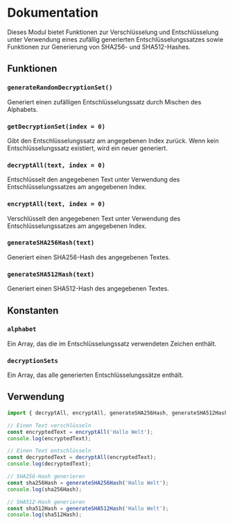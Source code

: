 # Dokumentation

Dieses Modul bietet Funktionen zur Verschlüsselung und Entschlüsselung unter Verwendung eines zufällig generierten Entschlüsselungssatzes sowie Funktionen zur Generierung von SHA256- und SHA512-Hashes.

## Funktionen

### `generateRandomDecryptionSet()`
Generiert einen zufälligen Entschlüsselungssatz durch Mischen des Alphabets.

### `getDecryptionSet(index = 0)`
Gibt den Entschlüsselungssatz am angegebenen Index zurück. Wenn kein Entschlüsselungssatz existiert, wird ein neuer generiert.

### `decryptAll(text, index = 0)`
Entschlüsselt den angegebenen Text unter Verwendung des Entschlüsselungssatzes am angegebenen Index.

### `encryptAll(text, index = 0)`
Verschlüsselt den angegebenen Text unter Verwendung des Entschlüsselungssatzes am angegebenen Index.

### `generateSHA256Hash(text)`
Generiert einen SHA256-Hash des angegebenen Textes.

### `generateSHA512Hash(text)`
Generiert einen SHA512-Hash des angegebenen Textes.

## Konstanten

### `alphabet`
Ein Array, das die im Entschlüsselungssatz verwendeten Zeichen enthält.

### `decryptionSets`
Ein Array, das alle generierten Entschlüsselungssätze enthält.

## Verwendung

```javascript
import { decryptAll, encryptAll, generateSHA256Hash, generateSHA512Hash } from './src/functions/decrypt';

// Einen Text verschlüsseln
const encryptedText = encryptAll('Hallo Welt');
console.log(encryptedText);

// Einen Text entschlüsseln
const decryptedText = decryptAll(encryptedText);
console.log(decryptedText);

// SHA256-Hash generieren
const sha256Hash = generateSHA256Hash('Hallo Welt');
console.log(sha256Hash);

// SHA512-Hash generieren
const sha512Hash = generateSHA512Hash('Hallo Welt');
console.log(sha512Hash);
```
